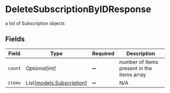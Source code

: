 # DeleteSubscriptionByIDResponse

a list of Subscription objects


## Fields

| Field                                                  | Type                                                   | Required                                               | Description                                            |
| ------------------------------------------------------ | ------------------------------------------------------ | ------------------------------------------------------ | ------------------------------------------------------ |
| `count`                                                | *Optional[int]*                                        | :heavy_minus_sign:                                     | number of items present in the items array             |
| `items`                                                | List[[models.Subscription](../models/subscription.md)] | :heavy_minus_sign:                                     | N/A                                                    |